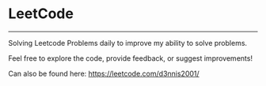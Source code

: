 # LeetCode
---
Solving Leetcode Problems daily to improve my ability to solve problems.

Feel free to explore the code, provide feedback, or suggest improvements!

Can also be found here: https://leetcode.com/d3nnis2001/
